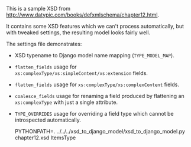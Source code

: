 This is a sample XSD from http://www.datypic.com/books/defxmlschema/chapter12.html.

It contains some XSD features which we can't process automatically, but with tweaked settings, the resulting model looks fairly well.

The settings file demonstrates:
* XSD typename to Django model name mapping (`TYPE_MODEL_MAP`).
* `flatten_fields` usage for `xs:complexType/xs:simpleContent/xs:extension` fields.
* `flatten_fields` usage for `xs:complexType/xs:complexContent` fields.
* `coalesce_fields` usage for renaming a field produced by flattening an `xs:complexType` with just a single attribute.
* `TYPE_OVERRIDES` usage for overriding a field type which cannot be introspected automatically.

    PYTHONPATH=. ../../../xsd_to_django_model/xsd_to_django_model.py chapter12.xsd ItemsType
